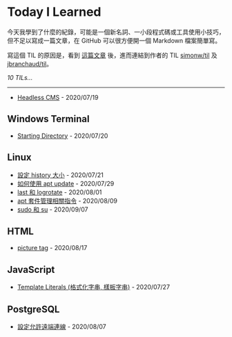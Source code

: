 # Today I Learned

今天我學到了什麼的紀錄，可能是一個新名詞、一小段程式碼或工具使用小技巧，但不足以寫成一篇文章，在 GitHub 可以很方便開一個 Markdown 檔案簡單寫。

寫這個 TIL 的原因是，看到 [這篇文章](https://simonwillison.net/2020/Jul/10/self-updating-profile-readme/) 後，進而連結到作者的 TIL [simonw/til](https://github.com/simonw/til) 及 [jbranchaud/til](https://github.com/jbranchaud/til)。

_10 TILs..._

---

* [Headless CMS](headless-cms.md) - 2020/07/19

## Windows Terminal

* [Starting Directory](/windows-terminal/starting-directory.md) - 2020/07/20

## Linux

* [設定 history 大小](/linux/set-history-size.md) - 2020/07/21
* [如何使用 apt update](/linux/how-to-use-apt-update.md) - 2020/07/29
* [last 和 logrotate](/linux/last-and-logrotate.md) - 2020/08/01
* [apt 套件管理相關指令](/linux/apt-package-related-command.md) - 2020/08/09
* [sudo 和 su](/linux/sudo-and-su.md) - 2020/09/07

## HTML

* [picture tag](/html/picture-tag.md) - 2020/08/17

## JavaScript

* [Template Literals (格式化字串, 樣板字串)](/javascript/template-literals.md) - 2020/07/27

## PostgreSQL

* [設定允許遠端連線](/postgresql/allow-remote-access.md) - 2020/08/07
